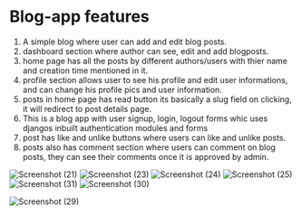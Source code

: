 
# Blog-app features
1. A simple blog where user can add and edit blog posts.
2. dashboard section where author can see, edit and add blogposts.
3. home page has all the posts by different authors/users with thier name and creation time mentioned in it.
4. profile section allows user to see his profile and edit user informations, and can change his profile pics and user information.
5. posts in home page has read button its basically a slug field on clicking, it will redirect to post details page.
6. This is a blog app with user signup, login, logout forms whic uses djangos inbuilt authentication modules and forms
7. post has like and unlike buttons where users can like and unlike posts.
8. posts also has comment section where users can comment on blog posts, they can see their comments once it is approved by admin.


![Screenshot (21)](https://user-images.githubusercontent.com/80151279/114872758-3e815880-9e18-11eb-93cc-a5d5e71e9b72.png)
![Screenshot (23)](https://user-images.githubusercontent.com/80151279/114872867-56f17300-9e18-11eb-9111-408dfe6ffda2.png)
![Screenshot (24)](https://user-images.githubusercontent.com/80151279/114872907-61ac0800-9e18-11eb-869c-9a2def114d06.png)
![Screenshot (25)](https://user-images.githubusercontent.com/80151279/114872972-71c3e780-9e18-11eb-9876-1604b7049452.png)
![Screenshot (31)](https://user-images.githubusercontent.com/80151279/114873201-acc61b00-9e18-11eb-949c-ca1f9b3228d6.png)
![Screenshot (30)](https://user-images.githubusercontent.com/80151279/114873109-9c15a500-9e18-11eb-91cc-69ce27a54157.png)

![Screenshot (29)](https://user-images.githubusercontent.com/80151279/114873018-81433080-9e18-11eb-898c-b171b4dbdaf8.png)




